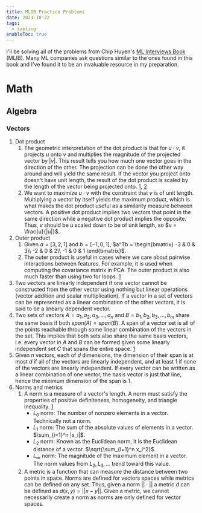 ```yaml
---
title: MLIB Practice Problems
date: 2023-10-22
tags:
  - sapling
enableToc: true
---
```

I'll be solving all of the problems from Chip Huyen's [ML Interviews Book](https://huyenchip.com/ml-interviews-book/) (MLIB). Many ML companies ask questions similar to the ones found in this book and I've found it to be an invaluable resource in my preparation.

# Math

## Algebra
### Vectors
1. Dot product
	1. The geometric interpretation of the dot product is that for $u \cdot v$, it projects $u$ onto $v$ and multiplies the magnitude of the projected vector by $|v|$. This result tells you how much one vector goes in the direction of the other. The projection can be done the other way around and will yield the same result. If the vector you project onto doesn't have unit length, the result of the dot product is scaled by the length of the vector being projected onto. [1](https://math.stackexchange.com/questions/805954/what-does-the-dot-product-of-two-vectors-represent), [2](https://gregorygundersen.com/blog/2018/06/26/dot-product/)
	2. We want to maximize $u \cdot v$ with the constraint that $v$ is of unit length. Multiplying a vector by itself yields the maximum product, which is what makes the dot product useful as a similarity measure between vectors. A positive dot product implies two vectors that point in the same direction while a negative dot product implies the opposite. Thus, $v$ should be $u$ scaled down to be of unit length, so $v = \frac{u}{|u|}$.
2. Outer product
	1. Given $a = [3, 2, 1]$ and $b = [-1, 0, 1]$, $a^Tb = \begin{bmatrix} -3 & 0 & 3\\ -2 & 0 & 2\\ -1 & 0 & 1 \end{bmatrix}$.
	2. The outer product is useful in cases where we care about pairwise interactions between features. For example, it is used when computing the covariance matrix in PCA. The outer product is also much faster than using two for loops. [1](https://towardsdatascience.com/outer-products-a-love-letter-b29a2c2c818e)
3. Two vectors are linearly independent if one vector cannot be constructed from the other vector using nothing but linear operations (vector addition and scalar multiplication). If a vector in a set of vectors can be represented as a linear combination of the other vectors, it is said to be a linearly dependent vector.
4. Two sets of vectors $A = a_1, a_2, a_3, \ldots, a_n$ and $B = b_1, b_2, b_3, \ldots, b_m$ share the same basis if both $span(A) = span(B)$. A span of a vector set is all of the points reachable through some linear combination of the vectors in the set. This implies that both sets also share the same basis vectors, i.e. every vector in $A$ and $B$ can be formed given some linearly independent set $C$ that spans the entire space. [1](https://math.wvu.edu/~hdiamond/Math251S14/basis.pdf)
5. Given $n$ vectors, each of $d$ dimensions, the dimension of their span is at most $d$ if all of the vectors are linearly independent, and at least 1 if none of the vectors are linearly independent. If every vector can be written as a linear combination of one vector, the basis vector is just that line, hence the minimum dimension of the span is 1.
6. Norms and metrics
	1. A norm is a measure of a vector's length. A norm must satisfy the properties of positive definiteness, homogeneity, and triangle inequality. [1](https://montjoile.medium.com/l0-norm-l1-norm-l2-norm-l-infinity-norm-7a7d18a4f40c)
		- $L_0$ norm: The number of nonzero elements in a vector. Technically not a norm.
		- $L_1$ norm: The sum of the absolute values of elements in a vector. $\sum_{i=1}^n |x_i|$.
		- $L_2$ norm: Known as the Euclidean norm, it is the Euclidean distance of a vector. $\sqrt{\sum_{i=1}^n x_i^2}$.
		- $L_\infty$ norm: The magnitude of the maximum element in a vector. The norm values from $L_2, L_3, \ldots$ trend toward this value.
	2. A metric is a function that can measure the distance between two points in space. Norms are defined for vectors spaces while metrics can be defined on any set. Thus, given a norm $|| \cdot ||$ a metric $d$ can be defined as $d(x, y) = ||x - y||$. Given a metric, we cannot necessarily create a norm as norms are only defined for vector spaces.